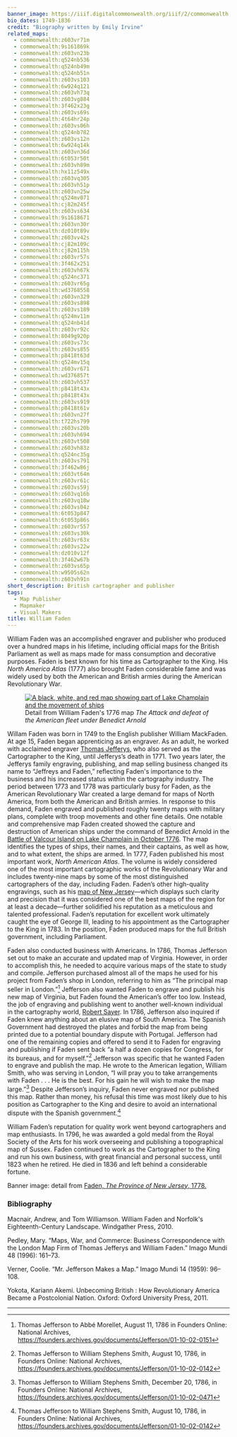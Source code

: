 ```yaml
---
banner_image: https://iiif.digitalcommonwealth.org/iiif/2/commonwealth:z603vq195/224,293,2077,1311/,1200/0/default.jpg
bio_dates: 1749-1836
credit: "Biography written by Emily Irvine"
related_maps:
  - commonwealth:z603vr71m
  - commonwealth:9s161869k
  - commonwealth:z603vn23b
  - commonwealth:q524nb536
  - commonwealth:q524nb49m
  - commonwealth:q524nb51n
  - commonwealth:z603vs103
  - commonwealth:6w924q121
  - commonwealth:z603vh73q
  - commonwealth:z603vg884
  - commonwealth:3f462x23g
  - commonwealth:z603vs69s
  - commonwealth:4t64hr24p
  - commonwealth:z603vs06h
  - commonwealth:q524nb782
  - commonwealth:z603vs12n
  - commonwealth:6w924q14k
  - commonwealth:z603vn36d
  - commonwealth:6t053r50t
  - commonwealth:z603vh89m
  - commonwealth:hx11z549x
  - commonwealth:z603vq305
  - commonwealth:z603vh51p
  - commonwealth:z603vn25w
  - commonwealth:q524mv071
  - commonwealth:cj82m245f
  - commonwealth:z603vs634
  - commonwealth:9s1618671
  - commonwealth:z603vn30r
  - commonwealth:dz010t89v
  - commonwealth:z603vv42s
  - commonwealth:cj82m109c
  - commonwealth:cj82m115h
  - commonwealth:z603vr57s
  - commonwealth:3f462x251
  - commonwealth:z603vh67k
  - commonwealth:q524nc371
  - commonwealth:z603vr65g
  - commonwealth:wd3768558
  - commonwealth:z603vn329
  - commonwealth:z603vs898
  - commonwealth:z603vs189
  - commonwealth:q524mv11m
  - commonwealth:q524nb41d
  - commonwealth:z603vr92c
  - commonwealth:8049g920p
  - commonwealth:z603vs73c
  - commonwealth:z603vs855
  - commonwealth:p8418t63d
  - commonwealth:q524mv15q
  - commonwealth:z603vr671
  - commonwealth:wd376857t
  - commonwealth:z603vh537
  - commonwealth:p8418t43x
  - commonwealth:p8418t43x
  - commonwealth:z603vs919
  - commonwealth:p8418t61v
  - commonwealth:z603vn27f
  - commonwealth:t722hs799
  - commonwealth:z603vs20b
  - commonwealth:z603vh694
  - commonwealth:z603vt508
  - commonwealth:z603vh83z
  - commonwealth:q524nc35g
  - commonwealth:z603vs791
  - commonwealth:3f462w86j
  - commonwealth:z603vt64m
  - commonwealth:z603vr61c
  - commonwealth:z603vs59j
  - commonwealth:z603vq16b
  - commonwealth:z603vq18w
  - commonwealth:z603vs04z
  - commonwealth:6t053p847
  - commonwealth:6t053p86s
  - commonwealth:z603vr557
  - commonwealth:z603vs30k
  - commonwealth:z603vr63x
  - commonwealth:z603vs22w
  - commonwealth:dz010v12f
  - commonwealth:3f462w67b
  - commonwealth:z603vs65p
  - commonwealth:w9505s62n
  - commonwealth:z603vh91n
short_description: British cartographer and publisher
tags:
  - Map Publisher
  - Mapmaker
  - Visual Makers
title: William Faden
---
```

William Faden was an accomplished engraver and publisher who produced over a hundred maps in his lifetime, including official maps for the British Parliament as well as maps made for mass consumption and decorative purposes. Faden is best known for his time as Cartographer to the King. His _North America Atlas_ (1777) also brought Faden considerable fame and was widely used by both the American and British armies during the American Revolutionary War.

<figure class="table float-right ml-5 mb-10">
  <a href="/maps/commonwealth:z603vn23b/">
    <img src="https://iiif.digitalcommonwealth.org/iiif/2/commonwealth:z603vn24m/1709,340,10335,6523/600,/0/default.jpg" alt="A black, white, and red map showing part of Lake Champlain and the movement of ships" />
  </a>
  <figcaption>
    Detail from William Faden&#39;s 1776 map <em>The Attack and defeat of the American fleet under Benedict Arnold</em>
  </figcaption>
</figure>

Willam Faden was born in 1749 to the English publisher William MackFaden. At age 15, Faden began apprenticing as an engraver. As an adult, he worked with acclaimed engraver [Thomas Jefferys](/people/thomas-jefferys), who also served as the Cartographer to the King, until Jefferys’s death in 1771. Two years later, the Jefferys family engraving, publishing, and map selling business changed its name to “Jeffreys and Faden,” reflecting Faden's importance to the business and his increased status within the cartography industry. The period between 1773 and 1778 was particularly busy for Faden, as the American Revolutionary War created a large demand for maps of North America, from both the American and British armies. In response to this demand, Faden engraved and published roughly twenty maps with military plans, complete with troop movements and other fine details. One notable and comprehensive map Faden created showed the capture and destruction of American ships under the command of Benedict Arnold in the [Battle of Valcour Island on Lake Champlain in October 1776](/maps/commonwealth:z603vn23b). The map identifies the types of ships, their names, and their captains, as well as how, and to what extent, the ships are armed. In 1777, Faden published his most important work, _North American Atlas_. The volume is widely considered one of the most important cartographic works of the Revolutionary War and includes twenty-nine maps by some of the most distinguished cartographers of the day, including Faden. Faden’s other high-quality engravings, such as his [map of New Jersey](/maps/commonwealth:z603vq18w)—which displays such clarity and precision that it was considered one of the best maps of the region for at least a decade—further solidified his reputation as a meticulous and talented professional. Faden’s reputation for excellent work ultimately caught the eye of George III, leading to his appointment as the Cartographer to the King in 1783. In the position, Faden produced maps for the full British government, including Parliament.

Faden also conducted business with Americans. In 1786, Thomas Jefferson set out to make an accurate and updated map of Virginia. However, in order to accomplish this, he needed to acquire various maps of the state to study and compile. Jefferson purchased almost all of the maps he used for his project from Faden’s shop in London, referring to him as “The principal map seller in London.”[^1] Jefferson also wanted Faden to engrave and publish his new map of Virginia, but Faden found the American’s offer too low. Instead, the job of engraving and publishing went to another well-known individual in the cartography world, [Robert Sayer](/people/robert-sayer). In 1786, Jefferson also inquired if Faden knew anything about an elusive map of South America. The Spanish Government had destroyed the plates and forbid the map from being printed due to a potential boundary dispute with Portugal. Jefferson had one of the remaining copies and offered to send it to Faden for engraving and publishing if Faden sent back “a half a dozen copies for Congress, for its bureaus, and for myself.”[^2] Jefferson was specific that he wanted Faden to engrave and publish the map. He wrote to the American legation, William Smith, who was serving in London, “I will pray you to take arrangements with Faden . . . He is the best. For his gain he will wish to make the map large.”[^3] Despite Jefferson’s inquiry, Faden never engraved nor published this map. Rather than money, his refusal this time was most likely due to his position as Cartographer to the King and desire to avoid an international dispute with the Spanish government.[^4]

William Faden’s reputation for quality work went beyond cartographers and map enthusiasts. In 1796, he was awarded a gold medal from the Royal Society of the Arts for his work overseeing and publishing a topographical map of Sussex. Faden continued to work as the Cartographer to the King and run his own business, with great financial and personal success, until 1823 when he retired. He died in 1836 and left behind a considerable fortune.

Banner image: detail from [Faden, _The Province of New Jersey_, 1778.](/maps/commonwealth:z603vq18w)

[^1]: Thomas Jefferson to Abbé Morellet, August 11, 1786 in Founders Online: National Archives, https://founders.archives.gov/documents/Jefferson/01-10-02-0151

[^2]: Thomas Jefferson to William Stephens Smith, August 10, 1786, in Founders Online: National Archives, https://founders.archives.gov/documents/Jefferson/01-10-02-0142

[^3]: Thomas Jefferson to William Stephens Smith, December 20, 1786, in Founders Online: National Archives, https://founders.archives.gov/documents/Jefferson/01-10-02-0471

[^4]: Thomas Jefferson to William Stephens Smith, August 10, 1786, in Founders Online: National Archives, https://founders.archives.gov/documents/Jefferson/01-10-02-0142

### Bibliography

Macnair, Andrew, and Tom Williamson. William Faden and Norfolk's Eighteenth-Century Landscape. Windgather Press, 2010.

Pedley, Mary. “Maps, War, and Commerce: Business Correspondence with the London Map Firm of Thomas Jefferys and William Faden.” Imago Mundi 48 (1996): 161–73.

Verner, Coolie. “Mr. Jefferson Makes a Map.” Imago Mundi 14 (1959): 96–108.

Yokota, Kariann Akemi. Unbecoming British : How Revolutionary America Became a Postcolonial Nation. Oxford: Oxford University Press, 2011.

***

